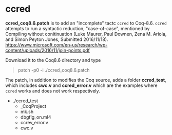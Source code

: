 # ccred

**ccred_coq8.6.patch** is to add an "incomplete" tactc `ccred` to Coq-8.6. `ccred` attempts to run a syntactic reduction, "case-of-case", mentioned by Compiling without conitinuation (Luke Maurer, Paul Downen, Zena M. Ariola, and Simon Peyton Jones, Submitted 2016/11/18). https://www.microsoft.com/en-us/research/wp-content/uploads/2016/11/join-points.pdf

Download it to the Coq8.6 directory and type  
> patch -p0 -i ./ccred_coq8.6.patch 

The patch, in addition to modifies the Coq source, adds a folder **ccred_test**, which includes **cwc.v** and **ccred_error.v** which are the examples where `ccred` works and does not work respectively. 

* ./ccred_test
  * _CoqProject
  * mk.sh
  * dbgflg_on.ml4
  * ccrev_error.v
  * cwc.v

